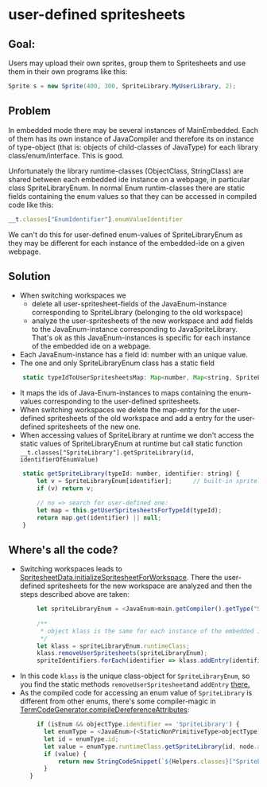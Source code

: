 # user-defined spritesheets
## Goal:
Users may upload their own sprites, group them to Spritesheets and use them in their own programs like this:
```java
Sprite s = new Sprite(400, 300, SpriteLibrary.MyUserLibrary, 2);
```

## Problem
In embedded mode there may be several instances of MainEmbedded. Each of them has its own instance of JavaCompiler and therefore its on instance of type-object (that is: objects of child-classes of JavaType) for each library class/enum/interface. This is good.

Unfortunately the library runtime-classes (ObjectClass, StringClass) are shared between each embedded ide instance on a webpage, in particular class SpriteLibraryEnum. In normal Enum runtim-classes there are static fields containing the enum values so that they can be accessed in compiled code like this:
```javascript
__t.classes["EnumIdentifier"].enumValueIdentifier
```
We can't do this for user-defined enum-values of SpriteLibraryEnum as they may be different for each instance of the embedded-ide on a given webpage.

## Solution
  * When switching workspaces we 
    * delete all user-spritesheet-fields of the JavaEnum-instance corresponding to SpriteLibrary (belonging to the old workspace)
    * analyze the user-spritesheets of the new workspace and add fields to the JavaEnum-instance corresponding to JavaSpriteLibrary. That's ok as this JavaEnum-instances is specific for each instance of the embedded ide on a webpage. 
  * Each JavaEnum-instance has a field id: number with an unique value.
  * The one and only SpriteLibraryEnum class has a static field 
```javascript
    static typeIdToUserSpritesheetsMap: Map<number, Map<string, SpriteLibraryEnum>> = new Map();
```
  * It maps the ids of Java-Enum-instances to maps containing the enum-values corresponding to the user-defined spritesheets.
  * When switching workspaces we delete the map-entry for the user-defined spritesheets of the old workspace and add a entry for the user-defined spritesheets of the new one.
  * When accessing values of SpriteLibrary at runtime we don't access the static values of SpriteLibraryEnum at runtime but call static function `__t.classes["SpriteLibrary"].getSpriteLibrary(id, identifierOfEnumValue)`
```javascript
    static getSpriteLibrary(typeId: number, identifier: string) {
        let v = SpriteLibraryEnum[identifier];      // built-in spritelibrary?
        if (v) return v;

        // no => search for user-defined one:
        let map = this.getUserSpritesheetsForTypeId(typeId);
        return map.get(identifier) || null;
    }
```

## Where's all the code?
  * Switching workspaces leads to [SpritesheetData.initializeSpritesheetForWorkspace](../../../src/client/spritemanager/SpritesheetData.ts). There the user-defined spritesheets for the new workspace are analyzed and then the steps described above are taken:
```javascript
        let spriteLibraryEnum = <JavaEnum>main.getCompiler().getType("SpriteLibrary");
        
        /**
         * object klass is the same for each instance of the embedded ide on a given webpage
         */
        let klass = spriteLibraryEnum.runtimeClass;
        klass.removeUserSpritesheets(spriteLibraryEnum);
        spriteIdentifiers.forEach(identifier => klass.addEntry(identifier, spriteLibraryEnum));
```
  * In this code `klass` is the unique class-object for `SpriteLibraryEnum`, so you find the static methods `removeUserSpritesheet`and `addEntry` [there.](../../../src/compiler/java/runtime/graphics/SpriteLibraryEnum.ts)
  * As the compiled code for accessing an enum value of `SpriteLibrary` is different from other enums, there's some compiler-magic in [TermCodeGenerator.compileDereferenceAttributes](../../../src/compiler/java/codegenerator/TermCodeGenerator.ts):
  ```javascript
          if (isEnum && objectType.identifier == 'SpriteLibrary') {
            let enumType = <JavaEnum>(<StaticNonPrimitiveType>objectType).nonPrimitiveType;
            let id = enumType.id;
            let value = enumType.runtimeClass.getSpriteLibrary(id, node.attributeIdentifier);
            if (value) {
                return new StringCodeSnippet(`${Helpers.classes}["SpriteLibrary"].getSpriteLibrary(${id}, "${node.attributeIdentifier}")`, node.range, enumType);
            }
        }
  ```


